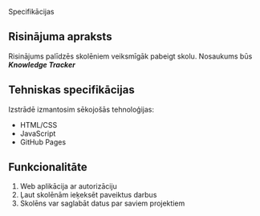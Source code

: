  Specifikācijas

## Risinājuma apraksts
Risinājums palīdzēs skolēniem veiksmīgāk pabeigt skolu. Nosaukums būs 
***Knowledge Tracker***

## Tehniskas specifikācijas
Izstrādē izmantosim sēkojošās tehnoloģijas:
- HTML/CSS
- JavaScript
- GitHub Pages

## Funkcionalitāte
1. Web aplikācija ar autorizāciju
2. Ļaut skolēnām ieķeksēt paveiktus darbus
3. Skolēns var saglabāt datus par saviem projektiem
